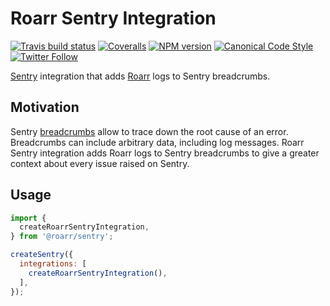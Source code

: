 # Roarr Sentry Integration

[![Travis build status](http://img.shields.io/travis/gajus/roarr-sentry/master.svg?style=flat-square)](https://travis-ci.org/gajus/roarr-sentry)
[![Coveralls](https://img.shields.io/coveralls/gajus/roarr-sentry.svg?style=flat-square)](https://coveralls.io/github/gajus/roarr-sentry)
[![NPM version](http://img.shields.io/npm/v/roarr-sentry.svg?style=flat-square)](https://www.npmjs.org/package/roarr-sentry)
[![Canonical Code Style](https://img.shields.io/badge/code%20style-canonical-blue.svg?style=flat-square)](https://github.com/gajus/canonical)
[![Twitter Follow](https://img.shields.io/twitter/follow/kuizinas.svg?style=social&label=Follow)](https://twitter.com/kuizinas)

[Sentry](https://sentry.io/) integration that adds [Roarr](https://github.com/gajus/roarr) logs to Sentry breadcrumbs.

## Motivation

Sentry [breadcrumbs](https://sentry.io/features/breadcrumbs/) allow to trace down the root cause of an error. Breadcrumbs can include arbitrary data, including log messages. Roarr Sentry integration adds Roarr logs to Sentry breadcrumbs to give a greater context about every issue raised on Sentry.

## Usage

```js
import {
  createRoarrSentryIntegration,
} from '@roarr/sentry';

createSentry({
  integrations: [
    createRoarrSentryIntegration(),
  ],
});

```
